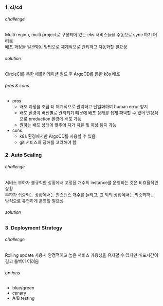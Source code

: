 ### 1. ci/cd
###### challenge <br>
 Multi region, multi project로 구성되어 있는 eks 서비스들을 수동으로 sync 하기 어려움 <br>
 배포 과정을 일관화된 방법으로 체계적으로 관리하고 자동화할 필요성 <br>
###### solution <br>
 CircleCi를 통한 애플리케이션 빌드 후 ArgoCD를 통한 k8s 배포
###### pros & cons <br>
  - pros
    - 배포 과정을 조금 더 체계적으로 관리하고 단일화하여 human error 방지
    - 배포 환경이 버전별로 관리되기 떄문에 배포 상태를 쉽게 파악할 수 있어 안정적으로 production 환경에 배포 가능
    - 원하는 배포 상태에 맞추어 자가 치유 및 이상 탐지 가능
  - cons
    - k8s 환경에서만 ArgoCD를 사용할 수 있음
    - git 서비스의 장애를 고려해야 함

### 2. Auto Scaling
###### challenge <br>
 서비스 부하가 불규칙한 상황에서 고정된 개수의 instance를 운영하는 것은 비효율적인 상황 <br>
 부하가 집중되는 상황에서는 인스턴스 개수를 늘리고, 그 외의 상황에서는 최소화하는 방식으로 유연하게 운영할 필요성 <br>
###### solution <br>

### 3. Deployment Strategy
###### challenge <br>
 Rolling update 사용시 안정적이고 높은 서비스 가용성을 유지할 수 있지만 배포시간이 길고 롤백이 어려움 <br>
###### options <br>
  - blue/green <br>
  - canary <br>
  - A/B testing <br>
